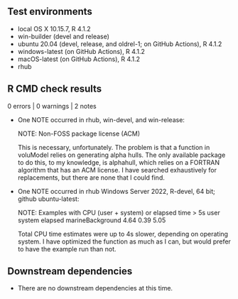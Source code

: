 ## Test environments
* local OS X 10.15.7, R 4.1.2
* win-builder (devel and release)
* ubuntu 20.04 (devel, release, and oldrel-1; on GitHub Actions), R 4.1.2
* windows-latest (on GitHub Actions), R 4.1.2
* macOS-latest (on GitHub Actions), R 4.1.2
* rhub

## R CMD check results

0 errors | 0 warnings | 2 notes

* One NOTE occurred in rhub, win-devel, and win-release:

    NOTE: Non-FOSS package license (ACM)

    This is necessary, unfortunately. The problem is that a function in voluModel relies on generating alpha hulls. The only available package to do this, to my knowledge, is alphahull, which relies on a FORTRAN algorithm that has an ACM license. I have searched exhaustively for replacements, but there are none that I could find.
    
* One NOTE occurred in rhub Windows Server 2022, R-devel, 64 bit; github ubuntu-latest:

  NOTE: Examples with CPU (user + system) or elapsed time > 5s
                   user system elapsed
  marineBackground 4.64   0.39    5.05

  Total CPU time estimates were up to 4s slower, depending on operating system. I have optimized the function as much as I can, but would prefer to have the example run than not.

## Downstream dependencies
* There are no downstream dependencies at this time.
